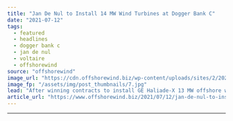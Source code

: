 ```yaml
---
title: "Jan De Nul to Install 14 MW Wind Turbines at Dogger Bank C"
date: "2021-07-12"
tags: 
  - featured
  - headlines
  - dogger bank c
  - jan de nul
  - voltaire
  - offshorewind
source: "offshorewind"
image_url: "https://cdn.offshorewind.biz/wp-content/uploads/sites/2/2021/07/12140518/Jack-Up-vessel-Voltaire_-c-Jan-De-Nul-Group.jpg"
image_fp: "/assets/img/post_thumbnails/7.jpg"
lead: "After winning contracts to install GE Haliade-X 13 MW offshore wind turbines at Dogger"
article_url: "https://www.offshorewind.biz/2021/07/12/jan-de-nul-to-install-14-mw-wind-turbines-at-dogger-bank-c/"
---
```


---
